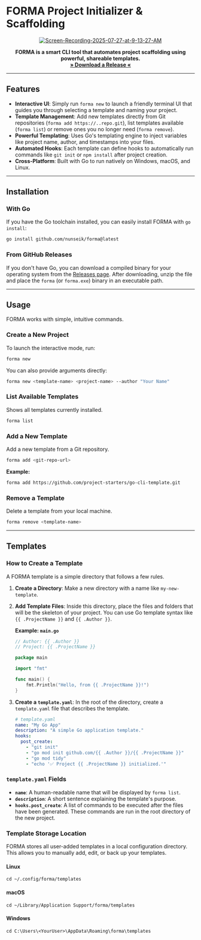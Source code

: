 # FORMA Project Initializer & Scaffolding
<div align="center">
<a href='https://postimg.cc/6yjSkrdQ' target='_blank'><img src='https://i.postimg.cc/6yjSkrdQ/Screen-Recording-2025-07-27-at-9-13-27-AM.gif' border='0' alt='Screen-Recording-2025-07-27-at-9-13-27-AM'/></a></div>
<p align="center">
<strong>FORMA is a smart CLI tool that automates project scaffolding using powerful, shareable templates.</strong>
<br />
<a href="https://github.com/nunseik/forma/releases"><strong>» Download a Release «</strong></a>
</p>

-----

## Features

  * **Interactive UI**: Simply run `forma new` to launch a friendly terminal UI that guides you through selecting a template and naming your project.
  * **Template Management**: Add new templates directly from Git repositories (`forma add https://..repo.git`), list templates available (`forma list`) or remove ones you no longer need (`forma remove`).
  * **Powerful Templating**: Uses Go's templating engine to inject variables like project name, author, and timestamps into your files.
  * **Automated Hooks**: Each template can define hooks to automatically run commands like `git init` or `npm install` after project creation.
  * **Cross-Platform**: Built with Go to run natively on Windows, macOS, and Linux.

-----

## Installation

### With Go

If you have the Go toolchain installed, you can easily install FORMA with `go install`:

```bash
go install github.com/nunseik/forma@latest
```

### From GitHub Releases

If you don't have Go, you can download a compiled binary for your operating system from the [Releases page](https://github.com/nunseik/forma/releases). After downloading, unzip the file and place the `forma` (or `forma.exe`) binary in an executable path.

-----

## Usage

FORMA works with simple, intuitive commands.

### Create a New Project

To launch the interactive mode, run:

```bash
forma new
```

You can also provide arguments directly:

```bash
forma new <template-name> <project-name> --author "Your Name"
```

### List Available Templates

Shows all templates currently installed.

```bash
forma list
```

### Add a New Template

Add a new template from a Git repository.

```bash
forma add <git-repo-url>
```

**Example:**

```bash
forma add https://github.com/project-starters/go-cli-template.git
```

### Remove a Template

Delete a template from your local machine.

```bash
forma remove <template-name>
```

-----

## Templates

### How to Create a Template

A FORMA template is a simple directory that follows a few rules.

1.  **Create a Directory**: Make a new directory with a name like `my-new-template`.

2.  **Add Template Files**: Inside this directory, place the files and folders that will be the skeleton of your project. You can use Go template syntax like `{{ .ProjectName }}` and `{{ .Author }}`.

    **Example: `main.go`**

    ```go
    // Author: {{ .Author }}
    // Project: {{ .ProjectName }}

    package main

    import "fmt"

    func main() {
        fmt.Println("Hello, from {{ .ProjectName }}!")
    }
    ```

3.  **Create a `template.yaml`**: In the root of the directory, create a `template.yaml` file that describes the template.

    ```yaml
    # template.yaml
    name: "My Go App"
    description: "A simple Go application template."
    hooks:
      post_create:
        - "git init"
        - "go mod init github.com/{{ .Author }}/{{ .ProjectName }}"
        - "go mod tidy"
        - "echo '✅ Project {{ .ProjectName }} initialized.'"
    ```

### `template.yaml` Fields

  * **`name`**: A human-readable name that will be displayed by `forma list`.
  * **`description`**: A short sentence explaining the template's purpose.
  * **`hooks.post_create`**: A list of commands to be executed after the files have been generated. These commands are run in the root directory of the new project.

### Template Storage Location
FORMA stores all user-added templates in a local configuration directory. This allows you to manually add, edit, or back up your templates.

#### Linux
```
cd ~/.config/forma/templates
```
#### macOS
```
cd ~/Library/Application Support/forma/templates
```
#### Windows
```
cd C:\Users\<YourUser>\AppData\Roaming\forma\templates
```
